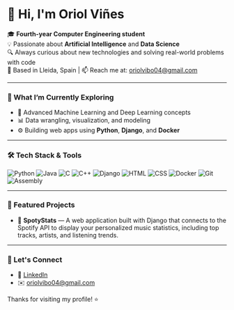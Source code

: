 <!-- Optional banner image -->
<!-- ![Banner](https://your-image-link.com) -->

# 👋 Hi, I'm Oriol Viñes

🎓 **Fourth-year Computer Engineering student**  
💡 Passionate about **Artificial Intelligence** and **Data Science**  
🔍 Always curious about new technologies and solving real-world problems with code  
📍 Based in Lleida, Spain | 📫 Reach me at: [oriolvibo04@gmail.com](mailto:oriolvibo04@gmail.com)

---

### 🧠 What I’m Currently Exploring
- 🤖 Advanced Machine Learning and Deep Learning concepts
- 📊 Data wrangling, visualization, and modeling
- ⚙️ Building web apps using **Python**, **Django**, and **Docker**

---

### 🛠️ Tech Stack & Tools

![Python](https://img.shields.io/badge/-Python-3776AB?logo=python&logoColor=white&style=flat)
![Java](https://img.shields.io/badge/-Java-007396?logo=java&logoColor=white&style=flat)
![C](https://img.shields.io/badge/-C-00599C?logo=c&logoColor=white&style=flat)
![C++](https://img.shields.io/badge/-C++-00599C?logo=c%2B%2B&logoColor=white&style=flat)
![Django](https://img.shields.io/badge/-Django-092E20?logo=django&logoColor=white&style=flat)
![HTML](https://img.shields.io/badge/-HTML5-E34F26?logo=html5&logoColor=white&style=flat)
![CSS](https://img.shields.io/badge/-CSS3-1572B6?logo=css3&logoColor=white&style=flat)
![Docker](https://img.shields.io/badge/-Docker-2496ED?logo=docker&logoColor=white&style=flat)
![Git](https://img.shields.io/badge/-Git-F05032?logo=git&logoColor=white&style=flat)
![Assembly](https://img.shields.io/badge/-Assembly-6E4C13?style=flat)

---

### 🚀 Featured Projects

- 🎵 **SpotyStats** — A web application built with Django that connects to the Spotify API to display your personalized music statistics, including top tracks, artists, and listening trends.

---

### 🤝 Let's Connect
- 💼 [LinkedIn](www.linkedin.com/in/oriolviñes)
- ✉️ [oriolvibo04@gmail.com](mailto:oriolvibo04@gmail.com)

Thanks for visiting my profile! ⭐️

